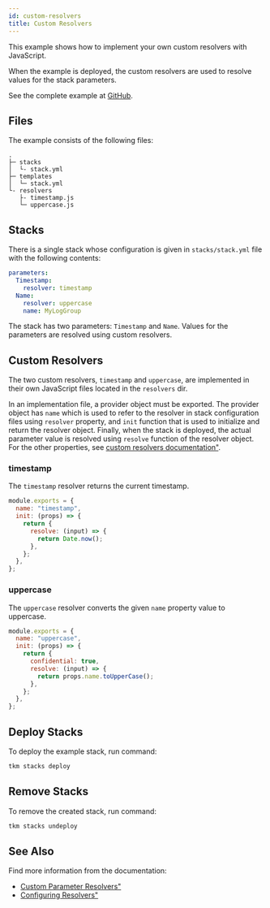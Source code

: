 ```yaml
---
id: custom-resolvers
title: Custom Resolvers
---
```


This example shows how to implement your own custom resolvers with JavaScript.

When the example is deployed, the custom resolvers are used to resolve values for the stack parameters.

See the complete example at [GitHub](https://github.com/takomo-io/takomo-examples/tree/master/custom-resolvers).

## Files

The example consists of the following files:

```
.
├─ stacks
│  └- stack.yml
├─ templates
│  └─ stack.yml
└- resolvers
   ├- timestamp.js
   └─ uppercase.js
```

## Stacks

There is a single stack whose configuration is given in `stacks/stack.yml` file with
the following contents:

```yaml title="stacks/stack.yml"
parameters:
  Timestamp:
    resolver: timestamp
  Name:
    resolver: uppercase
    name: MyLogGroup
```

The stack has two parameters: `Timestamp` and `Name`. Values for the parameters are resolved
using custom resolvers.

## Custom Resolvers

The two custom resolvers, `timestamp` and `uppercase`, are implemented in their own JavaScript files
located in the `resolvers` dir.

In an implementation file, a provider object must be exported. The provider object has `name` which
is used to refer to the resolver in stack configuration files using `resolver` property, and `init`
function that is used to initialize and return the resolver object. Finally, when the stack is deployed,
the actual parameter value is resolved using `resolve` function of the resolver object. For the other
properties, see [custom resolvers documentation"](/docs/stacks/parameter-resolvers#implementing-custom-parameter-resolvers).

### timestamp

The `timestamp` resolver returns the current timestamp.

```javascript
module.exports = {
  name: "timestamp",
  init: (props) => {
    return {
      resolve: (input) => {
        return Date.now();
      },
    };
  },
};
```

### uppercase

The `uppercase` resolver converts the given `name` property value to uppercase.

```javascript
module.exports = {
  name: "uppercase",
  init: (props) => {
    return {
      confidential: true,
      resolve: (input) => {
        return props.name.toUpperCase();
      },
    };
  },
};
```

## Deploy Stacks

To deploy the example stack, run command:

```bash
tkm stacks deploy
```

## Remove Stacks

To remove the created stack, run command:

```bash
tkm stacks undeploy
```

## See Also

Find more information from the documentation:

- [Custom Parameter Resolvers"](/docs/stacks/parameter-resolvers#implementing-custom-parameter-resolvers)
- [Configuring Resolvers"](/docs/config-reference/stacks#parameters)
